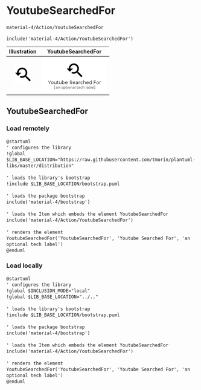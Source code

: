 # YoutubeSearchedFor


```text
material-4/Action/YoutubeSearchedFor
```

```text
include('material-4/Action/YoutubeSearchedFor')
```



| Illustration | YoutubeSearchedFor |
| :---: | :---: |
| ![illustration for Illustration](../../material-4/Action/YoutubeSearchedFor.png) | ![illustration for YoutubeSearchedFor](../../material-4/Action/YoutubeSearchedFor.Local.png) |




## YoutubeSearchedFor

### Load remotely
```plantuml
@startuml
' configures the library
!global $LIB_BASE_LOCATION="https://raw.githubusercontent.com/tmorin/plantuml-libs/master/distribution"

' loads the library's bootstrap
!include $LIB_BASE_LOCATION/bootstrap.puml

' loads the package bootstrap
include('material-4/bootstrap')

' loads the Item which embeds the element YoutubeSearchedFor
include('material-4/Action/YoutubeSearchedFor')

' renders the element
YoutubeSearchedFor('YoutubeSearchedFor', 'Youtube Searched For', 'an optional tech label')
@enduml
```

### Load locally
```plantuml
@startuml
' configures the library
!global $INCLUSION_MODE="local"
!global $LIB_BASE_LOCATION="../.."

' loads the library's bootstrap
!include $LIB_BASE_LOCATION/bootstrap.puml

' loads the package bootstrap
include('material-4/bootstrap')

' loads the Item which embeds the element YoutubeSearchedFor
include('material-4/Action/YoutubeSearchedFor')

' renders the element
YoutubeSearchedFor('YoutubeSearchedFor', 'Youtube Searched For', 'an optional tech label')
@enduml
```

